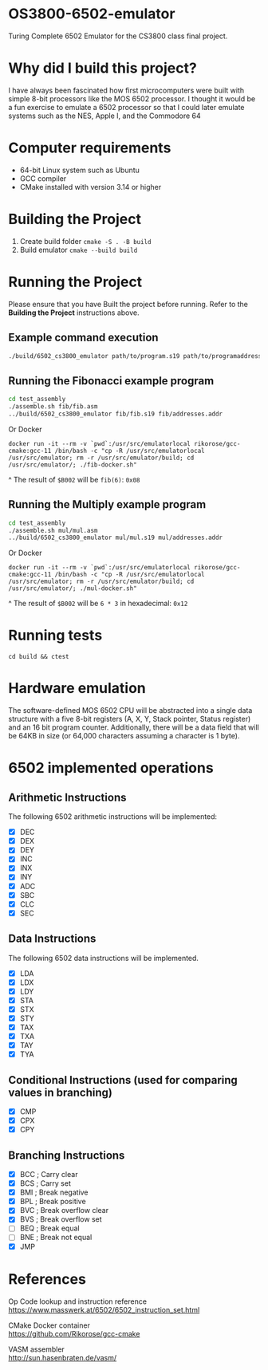 # OS3800-6502-emulator
Turing Complete 6502 Emulator for the CS3800 class final project.

# Why did I build this project?
I have always been fascinated how first microcomputers were built with simple 8-bit processors like the MOS 6502 processor. I thought it would be a fun exercise to emulate a 6502 processor so that I could later emulate systems such as the NES, Apple I, and the Commodore 64

# Computer requirements
- 64-bit Linux system such as Ubuntu
- GCC compiler
- CMake installed with version 3.14 or higher

# Building the Project
1. Create build folder `cmake -S . -B build`
2. Build emulator `cmake --build build`

# Running the Project
Please ensure that you have Built the project before running. Refer to the **Building the Project** instructions above.

## Example command execution
```bash
./build/6502_cs3800_emulator path/to/program.s19 path/to/programaddresses.addr
```

## Running the Fibonacci example program
```bash
cd test_assembly
./assemble.sh fib/fib.asm
../build/6502_cs3800_emulator fib/fib.s19 fib/addresses.addr
```
Or Docker
```
docker run -it --rm -v `pwd`:/usr/src/emulatorlocal rikorose/gcc-cmake:gcc-11 /bin/bash -c "cp -R /usr/src/emulatorlocal /usr/src/emulator; rm -r /usr/src/emulator/build; cd /usr/src/emulator/; ./fib-docker.sh"
```


^ The result of `$B002` will be `fib(6)`: `0x08`

## Running the Multiply example program
```bash
cd test_assembly
./assemble.sh mul/mul.asm
../build/6502_cs3800_emulator mul/mul.s19 mul/addresses.addr
```
Or Docker
```
docker run -it --rm -v `pwd`:/usr/src/emulatorlocal rikorose/gcc-cmake:gcc-11 /bin/bash -c "cp -R /usr/src/emulatorlocal /usr/src/emulator; rm -r /usr/src/emulator/build; cd /usr/src/emulator/; ./mul-docker.sh"
```
^ The result of `$B002` will be `6 * 3` in hexadecimal: `0x12`

# Running tests
`cd build && ctest`

# Hardware emulation
The software-defined MOS 6502 CPU will be abstracted into a single data structure with a five 8-bit registers (A, X, Y, Stack pointer, Status register) and an 16 bit program counter. Additionally, there will be a data field that will be 64KB in size (or 64,000 characters assuming a character is 1 byte). 

# 6502 implemented operations

## Arithmetic Instructions

The following 6502 arithmetic instructions will be implemented: 
- [x] DEC
- [x] DEX
- [x] DEY
- [x] INC
- [x] INX
- [x] INY
- [x] ADC
- [x] SBC
- [x] CLC
- [x] SEC

## Data Instructions
The following 6502 data instructions will be implemented.  
- [x] LDA
- [x] LDX
- [x] LDY
- [x] STA
- [x] STX
- [x] STY
- [x] TAX
- [x] TXA
- [x] TAY
- [x] TYA

## Conditional Instructions (used for comparing values in branching)
- [X] CMP
- [X] CPX
- [X] CPY

## Branching Instructions
- [X] BCC ; Carry clear
- [X] BCS ; Carry set
- [X] BMI ; Break negative
- [X] BPL ; Break positive
- [x] BVC ; Break overflow clear
- [x] BVS ; Break overflow set
- [ ] BEQ ; Break equal
- [ ] BNE ; Break not equal
- [X] JMP

# References
Op Code lookup and instruction reference  
https://www.masswerk.at/6502/6502_instruction_set.html

CMake Docker container  
https://github.com/Rikorose/gcc-cmake

VASM assembler  
http://sun.hasenbraten.de/vasm/